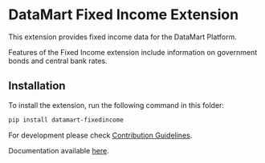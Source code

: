# DataMart Fixed Income Extension

This extension provides fixed income data for the DataMart Platform.

Features of the Fixed Income extension include information on government bonds and central bank rates.

## Installation

To install the extension, run the following command in this folder:

```bash
pip install datamart-fixedincome
```

For development please check [Contribution Guidelines](https://github.com/DataMart-finance/DataMartTerminal/blob/develop/datamart/CONTRIBUTING.md).

Documentation available [here](https://docs.datamart.co/platform).

